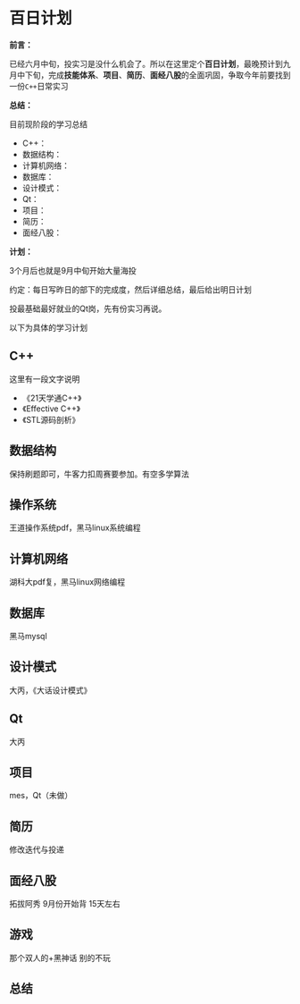 # 百日计划
**前言：**

已经六月中旬，投实习是没什么机会了。所以在这里定个**百日计划**，最晚预计到九月中下旬，完成**技能体系**、**项目**、**简历**、**面经八股**的全面巩固，争取今年前要找到一份`C++`日常实习

**总结：**

目前现阶段的学习总结
- C++：
- 数据结构：
- 计算机网络：
- 数据库：
- 设计模式：
- Qt：
- 项目：
- 简历：
- 面经八股：



**计划：**

3个月后也就是9月中旬开始大量海投

约定：每日写昨日的部下的完成度，然后详细总结，最后给出明日计划

投最基础最好就业的Qt岗，先有份实习再说。

以下为具体的学习计划

## C++
这里有一段文字说明
 - 《21天学通C++》
 - 《Effective C++》
 - 《STL源码剖析》

## 数据结构
保持刷题即可，牛客力扣周赛要参加。有空多学算法

## 操作系统
王道操作系统pdf，黑马linux系统编程

## 计算机网络
湖科大pdf复，黑马linux网络编程

## 数据库
黑马mysql

## 设计模式
大丙，《大话设计模式》

## Qt
大丙

## 项目
mes，Qt（未做）

## 简历
修改迭代与投递

## 面经八股
拓拔阿秀 9月份开始背 15天左右

## 游戏
那个双人的+黑神话 别的不玩

## 总结

